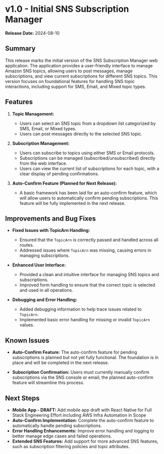 # v1.0 - Initial SNS Subscription Manager

**Release Date:** 2024-08-10

## Summary

This release marks the initial version of the SNS Subscription Manager web application. The application provides a user-friendly interface to manage Amazon SNS topics, allowing users to post messages, manage subscriptions, and view current subscriptions for different SNS topics. This version focuses on foundational features for handling SNS topic interactions, including support for SMS, Email, and Mixed topic types.

## Features

1. **Topic Management:**
   - Users can select an SNS topic from a dropdown list categorized by SMS, Email, or Mixed types.
   - Users can post messages directly to the selected SNS topic.

2. **Subscription Management:**
   - Users can subscribe to topics using either SMS or Email protocols.
   - Subscriptions can be managed (subscribed/unsubscribed) directly from the web interface.
   - Users can view the current list of subscriptions for each topic, with a clear display of pending confirmations.

3. **Auto-Confirm Feature (Planned for Next Release):**
   - A basic framework has been laid for an auto-confirm feature, which will allow users to automatically confirm pending subscriptions. This feature will be fully implemented in the next release.

## Improvements and Bug Fixes

- **Fixed Issues with TopicArn Handling:**
  - Ensured that the `TopicArn` is correctly passed and handled across all routes.
  - Addressed issues where `TopicArn` was missing, causing errors in managing subscriptions.
  
- **Enhanced User Interface:**
  - Provided a clean and intuitive interface for managing SNS topics and subscriptions.
  - Improved form handling to ensure that the correct topic is selected and used in all operations.

- **Debugging and Error Handling:**
  - Added debugging information to help trace issues related to `TopicArn`.
  - Implemented basic error handling for missing or invalid `TopicArn` values.

## Known Issues

- **Auto-Confirm Feature:** The auto-confirm feature for pending subscriptions is planned but not yet fully functional. The foundation is in place and will be completed in the next release.

- **Subscription Confirmation:** Users must currently manually confirm subscriptions via the SNS console or email; the planned auto-confirm feature will streamline this process.

## Next Steps

- **Mobile App - DRAFT:** Add mobile app draft with React Native for Full Stack Engineering Effort including AWS Infra Automation in Scope
- **Auto-Confirm Implementation:** Complete the auto-confirm feature to automatically handle pending subscriptions.
- **Error Handling Enhancements:** Improve error handling and logging to better manage edge cases and failed operations.
- **Extended SNS Features:** Add support for more advanced SNS features, such as subscription filtering policies and topic attributes.

